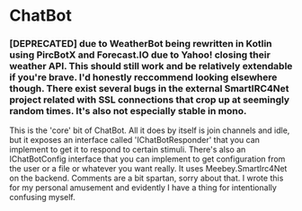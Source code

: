 # ChatBot
### [DEPRECATED] due to WeatherBot being rewritten in Kotlin using PircBotX and Forecast.IO due to Yahoo! closing their weather API. This should still work and be relatively extendable if you're brave. I'd honestly reccommend looking elsewhere though. There exist several bugs in the external SmartIRC4Net project related with SSL connections that crop up at seemingly random times. It's also not especially stable in mono.
This is the 'core' bit of ChatBot. 
All it does by itself is join channels and idle, but it exposes an interface called 'IChatBotResponder' that you can implement to get it to respond to certain stimuli. There's also an IChatBotConfig interface that you can implement to get configuration from the user or a file or whatever you want really. It uses Meebey.SmartIrc4Net on the backend. Comments are a bit spartan, sorry about that. I wrote this for my personal amusement and evidently I have a thing for intentionally confusing myself.
